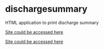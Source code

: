 # dischargesummary
HTML application to print discharge summary


[Site could be accessed here](https://sunilgupta01.github.io/dischargesummary)

<a href="https://sunilgupta01.github.io/dischargesummary" target="_blank">Site could be accessed here</a>
